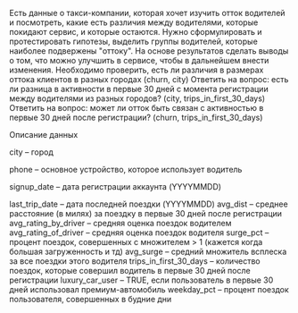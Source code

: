 Есть данные о такси-компании, которая хочет изучить отток водителей и посмотреть, какие есть различия между водителями, которые покидают сервис, и которые остаются. Нужно сформулировать и протестировать гипотезы, выделить группы водителей, которые наиболее подвержены "оттоку". На основе результатов сделать выводы о том, что можно улучшить в сервисе, чтобы в дальнейшем внести изменения.
Необходимо проверить, есть ли различия в размерах оттока клиентов в разных городах (churn, city)
Ответить на вопрос: есть ли разница в активности в первые 30 дней с момента регистрации между водителями из разных городов? (city, trips_in_first_30_days)
Ответить на вопрос: может ли отток быть связан с активностью в первые 30 дней после регистрации? (churn, trips_in_first_30_days)

Описание данных

city – город

phone – основное устройство, которое использует водитель

signup_date – дата регистрации аккаунта (YYYYMMDD)

last_trip_date – дата последней поездки (YYYYMMDD)
avg_dist – среднее расстояние (в милях) за поездку в первые 30 дней после регистрации
avg_rating_by_driver – средняя оценка поездок водителем
avg_rating_of_driver – средняя оценка поездок водителя
surge_pct – процент поездок, совершенных с множителем > 1 (кажется когда большая загруженность и тд)
avg_surge – средний множитель всплеска за все поездки этого водителя
trips_in_first_30_days – количество поездок, которые совершил водитель в первые 30 дней после регистрации
luxury_car_user – TRUE, если пользователь в первые 30 дней использовал премиум-автомобиль
weekday_pct – процент поездок пользователя, совершенных в будние дни
